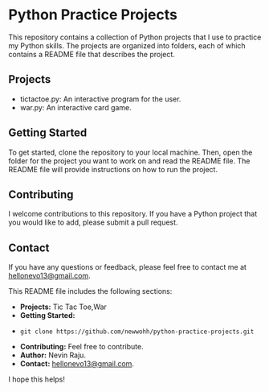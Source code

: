# Python Practice Projects

This repository contains a collection of Python projects that I use to practice my Python skills. The projects are organized into folders, each of which contains a README file that describes the project.

## Projects

* tictactoe.py: An interactive program for the user.
* war.py: An interactive card game.

## Getting Started

To get started, clone the repository to your local machine. Then, open the folder for the project you want to work on and read the README file. The README file will provide instructions on how to run the project.

## Contributing

I welcome contributions to this repository. If you have a Python project that you would like to add, please submit a pull request.

## Contact

If you have any questions or feedback, please feel free to contact me at hellonevo13@gmail.com.


This README file includes the following sections:

* **Projects:** 
 Tic Tac Toe,War
* **Getting Started:**
*     git clone https://github.com/newwohh/python-practice-projects.git
* **Contributing:**
 Feel free to contribute.
* **Author:**
 Nevin Raju.
* **Contact:**
 hellonevo13@gmail.com.

I hope this helps!
